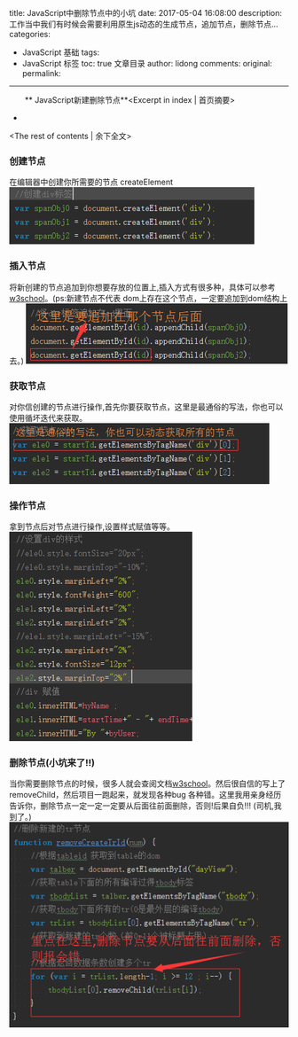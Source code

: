 title: JavaScript中删除节点中的小坑
date: 2017-05-04 16:08:00
description: 工作当中我们有时候会需要利用原生js动态的生成节点，追加节点，删除节点...
categories:
- JavaScript 基础
tags:
- JavaScript 标签
toc: true 文章目录
author: lidong
comments:
original:
permalink:
---
　　** JavaScript新建删除节点**<Excerpt in index | 首页摘要>
+ <!-- more -->
<The rest of contents | 余下全文>

### 创建节点 ###
在编辑器中创建你所需要的节点 createElement
![创建节点](/img/2017050501.png)

### 插入节点 ###
将新创建的节点追加到你想要存放的位置上,插入方式有很多种，具体可以参考[w3school](http://www.w3school.com.cn/jsref/dom_obj_all.asp)。(ps:新建节点不代表 dom上存在这个节点，一定要追加到dom结构上去。)
![插入节点](/img/2017050502.png)


### 获取节点 ###
对你信创建的节点进行操作,首先你要获取节点，这里是最通俗的写法，你也可以使用循坏迭代来获取。
![获取节点](/img/2017050503.png)

### 操作节点 ###
拿到节点后对节点进行操作,设置样式赋值等等。
![操作节点](/img/2017050504.png)

### 删除节点(小坑来了!!) ###
当你需要删除节点的时候，很多人就会查阅文档[w3school](http://www.w3school.com.cn/jsref/dom_obj_all.asp)。然后很自信的写上了removeChild，然后项目一跑起来，就发现各种bug 各种错。这里我用亲身经历告诉你，删除节点一定一定一定要从后面往前面删除，否则!后果自负!!! (司机,我到了。)
![删除节点](/img/2017050505.png)

